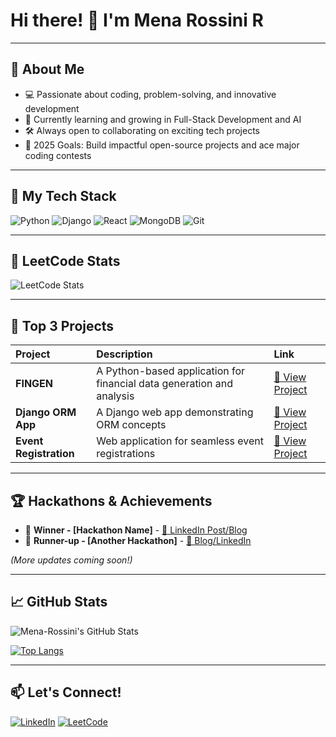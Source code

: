# Hi there! 👋 I'm Mena Rossini R

---

## 🚀 About Me
- 💻 Passionate about coding, problem-solving, and innovative development
- 🌱 Currently learning and growing in Full-Stack Development and AI
- 🛠️ Always open to collaborating on exciting tech projects
- 🎯 2025 Goals: Build impactful open-source projects and ace major coding contests

---

## 🧰 My Tech Stack
![Python](https://img.shields.io/badge/Python-3776AB?style=for-the-badge&logo=python&logoColor=white)
![Django](https://img.shields.io/badge/Django-092E20?style=for-the-badge&logo=django&logoColor=white)
![React](https://img.shields.io/badge/React-61DAFB?style=for-the-badge&logo=react&logoColor=black)
![MongoDB](https://img.shields.io/badge/MongoDB-4EA94B?style=for-the-badge&logo=mongodb&logoColor=white)
![Git](https://img.shields.io/badge/Git-F05032?style=for-the-badge&logo=git&logoColor=white)

---

## 🧠 LeetCode Stats
![LeetCode Stats](https://leetcard.jacoblin.cool/MenaRossini)

---

## 🚀 Top 3 Projects
| Project | Description | Link |
| :--- | :--- | :--- |
| **FINGEN** | A Python-based application for financial data generation and analysis | [🔗 View Project](https://github.com/Mena-Rossini/FINGEN) |
| **Django ORM App** | A Django web app demonstrating ORM concepts | [🔗 View Project](https://github.com/Mena-Rossini/django-orm-app) |
| **Event Registration** | Web application for seamless event registrations | [🔗 View Project](https://github.com/Mena-Rossini/event-registration) |

---

## 🏆 Hackathons & Achievements
- 🥇 **Winner - [Hackathon Name]** - [🔗 LinkedIn Post/Blog](your-link-here)
- 🥈 **Runner-up - [Another Hackathon]** - [🔗 Blog/LinkedIn](your-link-here)

*(More updates coming soon!)*

---

## 📈 GitHub Stats
![Mena-Rossini's GitHub Stats](https://github-readme-stats.vercel.app/api?username=Mena-Rossini&show_icons=true&theme=radical)

[![Top Langs](https://github-readme-stats.vercel.app/api/top-langs/?username=Mena-Rossini&layout=compact&theme=radical)](https://github.com/Mena-Rossini)

---

## 📫 Let's Connect!
[![LinkedIn](https://img.shields.io/badge/LinkedIn-blue?style=for-the-badge&logo=linkedin&logoColor=white)](https://linkedin.com/in/mena-R)
[![LeetCode](https://img.shields.io/badge/LeetCode-FFA116?style=for-the-badge&logo=leetcode&logoColor=black)](https://leetcode.com/MenaRossini)
